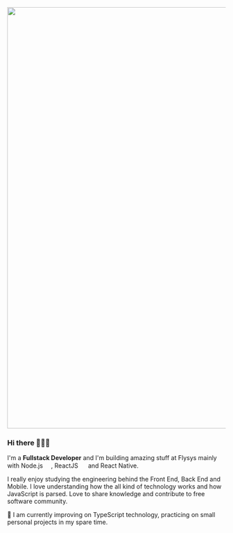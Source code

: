 <img src="https://media-exp1.licdn.com/dms/image/C4D16AQGzvhNR2Ex66w/profile-displaybackgroundimage-shrink_200_800/0?e=1599696000&v=beta&t=vWfvRWabDIhuJzNCNjSZ5X-a_a36w5ZVdsOZFXayXfM" width=970px; />

### Hi there 👋🎉🎉

I'm a **Fullstack Developer** and I'm building amazing stuff at Flysys mainly with Node.js <img src="https://cdn.discordapp.com/emojis/508965931830083585.png?v=1" height="15px" width="15px" />, ReactJS <img src="https://cdn.discordapp.com/emojis/508965900976783371.png?v=1" height="15px" width="15px" /> and React Native.

I really enjoy studying the engineering behind the Front End, Back End and Mobile. I love understanding how the all kind of technology works and how JavaScript is parsed. Love to share knowledge and contribute to free software community.

🚀 I am currently improving on TypeScript technology, practicing on small personal projects in my spare time.

